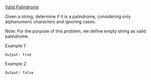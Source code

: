 [Valid Palindrome](https://leetcode.com/problems/valid-palindrome/)

Given a string, determine if it is a palindrome, considering only alphanumeric characters and ignoring cases.

Note: For the purpose of this problem, we define empty string as valid palindrome.

Example 1:

```Input: "A man, a plan, a canal: Panama"
Output: true
```
Example 2:

```Input: "race a car"
Output: false
```
